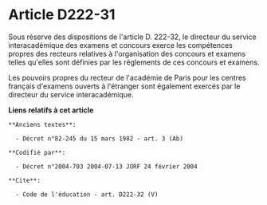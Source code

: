 # Article D222-31

Sous réserve des dispositions de l'article D. 222-32, le directeur du service interacadémique des examens et concours exerce
les compétences propres des recteurs relatives à l'organisation des concours et examens telles qu'elles sont définies par les
règlements de ces concours et examens. 

Les pouvoirs propres du recteur de l'académie de Paris pour les centres français d'examens ouverts à l'étranger sont
également exercés par le directeur du service interacadémique.

**Liens relatifs à cet article**

	**Anciens textes**:

	  - Décret n°82-245 du 15 mars 1982 - art. 3 (Ab)

	**Codifié par**:

	  - Décret n°2004-703 2004-07-13 JORF 24 février 2004

	**Cite**:

	  - Code de l'éducation - art. D222-32 (V)
